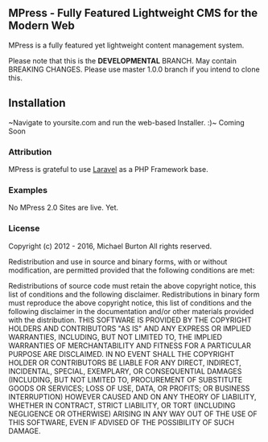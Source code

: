 ## MPress - Fully Featured Lightweight CMS for the Modern Web

MPress is a fully featured yet lightweight content management system. 

Please note that this is the **DEVELOPMENTAL** BRANCH. May contain BREAKING CHANGES. Please use master 1.0.0 branch if you intend to clone this.

## Installation

~Navigate to yoursite.com and run the web-based Installer. :)~ Coming Soon

### Attribution

MPress is grateful to use [Laravel](https://github.com/laravel/laravel) as a PHP Framework base.


### Examples

No MPress 2.0 Sites are live. Yet.

### License

Copyright (c) 2012 - 2016, Michael Burton All rights reserved.

Redistribution and use in source and binary forms, with or without modification, are permitted provided that the following conditions are met:

Redistributions of source code must retain the above copyright notice, this list of conditions and the following disclaimer. Redistributions in binary form must reproduce the above copyright notice, this list of conditions and the following disclaimer in the documentation and/or other materials provided with the distribution. THIS SOFTWARE IS PROVIDED BY THE COPYRIGHT HOLDERS AND CONTRIBUTORS "AS IS" AND ANY EXPRESS OR IMPLIED WARRANTIES, INCLUDING, BUT NOT LIMITED TO, THE IMPLIED WARRANTIES OF MERCHANTABILITY AND FITNESS FOR A PARTICULAR PURPOSE ARE DISCLAIMED. IN NO EVENT SHALL THE COPYRIGHT HOLDER OR CONTRIBUTORS BE LIABLE FOR ANY DIRECT, INDIRECT, INCIDENTAL, SPECIAL, EXEMPLARY, OR CONSEQUENTIAL DAMAGES (INCLUDING, BUT NOT LIMITED TO, PROCUREMENT OF SUBSTITUTE GOODS OR SERVICES; LOSS OF USE, DATA, OR PROFITS; OR BUSINESS INTERRUPTION) HOWEVER CAUSED AND ON ANY THEORY OF LIABILITY, WHETHER IN CONTRACT, STRICT LIABILITY, OR TORT (INCLUDING NEGLIGENCE OR OTHERWISE) ARISING IN ANY WAY OUT OF THE USE OF THIS SOFTWARE, EVEN IF ADVISED OF THE POSSIBILITY OF SUCH DAMAGE.